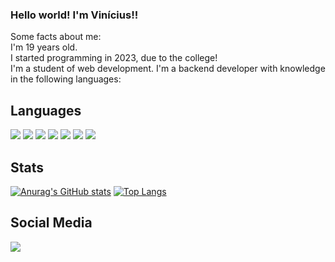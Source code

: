 ### Hello world! I'm Vinícius!! <br>
Some facts about me: <br>
I'm 19 years old. <br>
I started programming in 2023, due to the college! <br>
I'm a student of web development.
I'm a backend developer with knowledge in the following languages: <br>

## Languages

<img src="https://img.shields.io/badge/C-00599C?style=for-the-badge&logo=c&logoColor=white"/>
<img src="https://img.shields.io/badge/C%2B%2B-00599C?style=for-the-badge&logo=c%2B%2B&logoColor=white"/>
<img src="https://img.shields.io/badge/CSS3-1572B6?style=for-the-badge&logo=css3&logoColor=white"/>
<img src="https://img.shields.io/badge/HTML5-E34F26?style=for-the-badge&logo=html5&logoColor=white"/>
<img src="https://img.shields.io/badge/java-%23ED8B00.svg?style=for-the-badge&logo=openjdk&logoColor=white"/>
<img src="https://img.shields.io/badge/JavaScript-323330?style=for-the-badge&logo=javascript&logoColor=F7DF1E"/>
<img src="https://img.shields.io/badge/Python-FFD43B?style=for-the-badge&logo=python&logoColor=blue"/>

## Stats

[![Anurag's GitHub stats](https://github-readme-stats.vercel.app/api?username=viniciusfazolaro)](https://github.com/anuraghazra/github-readme-stats)
[![Top Langs](https://github-readme-stats.vercel.app/api/top-langs/?username=viniciusfazolaro&layout=donut)](https://github.com/anuraghazra/github-readme-stats)

## Social Media
<a href="https://www.linkedin.com/in/viniciusfazolaro/"><img src="https://img.shields.io/badge/LinkedIn-0077B5?style=for-the-badge&logo=linkedin&logoColor=white"/></a>
